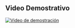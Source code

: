 ## Video Demostrativo

[![Video de demostración](https://img.youtube.com/vi/MdtFBlGIQQQ/0.jpg)](https://youtu.be/MdtFBlGIQQQ?si=0sa4mxxPAnonohUz)
